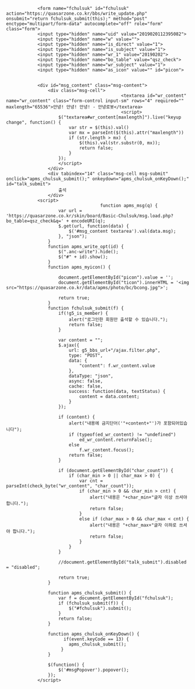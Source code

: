 <!DOCTYPE html>
<!-- saved from url=(0057)https://quasarzone.co.kr/bbs/board.php?bo_table=qsz_check -->
<html lang="ko"><head><meta http-equiv="Content-Type" content="text/html; charset=UTF-8">


<link rel="stylesheet" href="./퀘존 출석체크 1 페이지 _ 퀘이사존_files/default.css">
<link rel="stylesheet" href="./퀘존 출석체크 1 페이지 _ 퀘이사존_files/apms.css">
<link rel="stylesheet" href="./퀘존 출석체크 1 페이지 _ 퀘이사존_files/flexslider.css">
<link rel="stylesheet" href="./퀘존 출석체크 1 페이지 _ 퀘이사존_files/bootstrap-datetimepicker.min.css">

<link rel="stylesheet" href="./퀘존 출석체크 1 페이지 _ 퀘이사존_files/bootstrap-apms.min.css" type="text/css" media="screen" class="thema-mode">
<link rel="stylesheet" href="./퀘존 출석체크 1 페이지 _ 퀘이사존_files/colorset.css" type="text/css" media="screen" class="thema-colorset">
<link rel="stylesheet" href="./퀘존 출석체크 1 페이지 _ 퀘이사존_files/secret.css">
<link rel="stylesheet" href="./퀘존 출석체크 1 페이지 _ 퀘이사존_files/style.css" media="screen">
<link rel="stylesheet" href="./퀘존 출석체크 1 페이지 _ 퀘이사존_files/list.css" media="screen">
<link rel="stylesheet" href="./퀘존 출석체크 1 페이지 _ 퀘이사존_files/widget.css" media="screen">
<link rel="stylesheet" href="./퀘존 출석체크 1 페이지 _ 퀘이사존_files/widget(1).css" media="screen">
<link rel="stylesheet" href="./퀘존 출석체크 1 페이지 _ 퀘이사존_files/widget(2).css" media="screen">
<link rel="stylesheet" href="./퀘존 출석체크 1 페이지 _ 퀘이사존_files/font-awesome.min.css">
<!--[if lte IE 8]>
<script src="https://quasarzone.co.kr/js/html5.js"></script>
<![endif]-->
<script id="facebook-jssdk" src="./퀘존 출석체크 1 페이지 _ 퀘이사존_files/sdk.js.다운로드"></script><script async="" src="./퀘존 출석체크 1 페이지 _ 퀘이사존_files/analytics.js.다운로드"></script><script>
// 자바스크립트에서 사용하는 전역변수 선언
var g5_url       = "https://quasarzone.co.kr";
var g5_bbs_url   = "https://quasarzone.co.kr/bbs";
var g5_is_member = "1";
var g5_is_admin  = "";
var g5_is_mobile = "";
var g5_bo_table  = "qsz_check";
var g5_sca       = "";
var g5_pim       = "";
var g5_editor    = "smarteditor2.1";
var g5_responsive    = "";
var g5_cookie_domain = ".quasarzone.co.kr";
</script>

<script src="./퀘존 출석체크 1 페이지 _ 퀘이사존_files/jquery-1.11.3.min.js.다운로드"></script>
<script src="./퀘존 출석체크 1 페이지 _ 퀘이사존_files/jquery-migrate-1.2.1.min.js.다운로드"></script>
<script src="./퀘존 출석체크 1 페이지 _ 퀘이사존_files/common.js.다운로드"></script>
<script src="./퀘존 출석체크 1 페이지 _ 퀘이사존_files/wrest.js.다운로드"></script>
<script src="./퀘존 출석체크 1 페이지 _ 퀘이사존_files/apms.js.다운로드"></script>
<script src="./퀘존 출석체크 1 페이지 _ 퀘이사존_files/clock.js.다운로드"></script>
<link rel="stylesheet" href="./퀘존 출석체크 1 페이지 _ 퀘이사존_files/quasarzone.css">

<script type="application/ld+json">
{
  "@context": "http://schema.org",
  "@type": "WebSite",
  "url": "https://www.quasarzone.co.kr/",
  "potentialAction": {
    "@type": "SearchAction",
    "target": "https://query.quasarzone.co.kr/search?q={search_term_string}",
    "query-input": "required name=search_term_string"
  }
}
</script>
<script src="./퀘존 출석체크 1 페이지 _ 퀘이사존_files/masonry.pkgd.min.js.다운로드"></script>
<script src="./퀘존 출석체크 1 페이지 _ 퀘이사존_files/jquery.flexslider-min.js.다운로드"></script>
<script src="./퀘존 출석체크 1 페이지 _ 퀘이사존_files/moment-with-locales.min.js.다운로드"></script>
<script src="./퀘존 출석체크 1 페이지 _ 퀘이사존_files/bootstrap-datetimepicker.js.다운로드"></script>

				<form name="fchulsuk" id="fchulsuk" action="https://quasarzone.co.kr/bbs/write_update.php" onsubmit="return fchulsuk_submit(this);" method="post" enctype="multipart/form-data" autocomplete="off" role="form" class="form">
				<input type="hidden" name="uid" value="2019020112395082">
				<input type="hidden" name="w" value="">
				<input type="hidden" name="is_direct" value="1">
				<input type="hidden" name="is_subject" value="1">
				<input type="hidden" name="wr_1" value="20190202">
				<input type="hidden" name="bo_table" value="qsz_check">
				<input type="hidden" name="wr_subject" value="1">
				<input type="hidden" name="as_icon" value="" id="picon">

				
				<div id="msg_content" class="msg-content">
					<div class="msg-cell">
												<textarea id="wr_content" name="wr_content" class="form-control input-sm" rows="4" required="" maxlength="65536">안녕! 안녕! 안녕! - 안녕로봇</textarea>
												<script>
						$("textarea#wr_content[maxlength]").live("keyup change", function() {
							var str = $(this).val()
							var mx = parseInt($(this).attr("maxlength"))
							if (str.length > mx) {
								$(this).val(str.substr(0, mx));
								return false;
							}
						});
						</script>
					</div>
					<div tabindex="14" class="msg-cell msg-submit" onclick="apms_chulsuk_submit();" onkeydown="apms_chulsuk_onKeyDown();" id="talk_submit">
						출석
					</div>
				<script>
										function apms_msg(q) {
						var url = 'https://quasarzone.co.kr/skin/board/Basic-Chulsuk/msg.load.php?bo_table=qsz_check&q=' + encodeURI(q);
						$.get(url, function(data) {
							$('#msg_content textarea').val(data.msg);
						}, "json");
					}
					function apms_write_opt(id) {
						$(".anc-write").hide();
						$("#" + id).show();
					}
					function apms_myicon() {

						document.getElementById("picon").value = '';
						document.getElementById("ticon").innerHTML = '<img src="https://quasarzone.co.kr/data/apms/photo/bc/bcong.jpg">';

						return true;
					}
					function fchulsuk_submit(f) {
						if(!g5_is_member) {
							alert("로그인한 회원만 출석할 수 있습니다.");
							return false;
						}

						var content = "";
						$.ajax({
							url: g5_bbs_url+"/ajax.filter.php",
							type: "POST",
							data: {
								"content": f.wr_content.value
							},
							dataType: "json",
							async: false,
							cache: false,
							success: function(data, textStatus) {
								content = data.content;
							}
						});

						if (content) {
							alert("내용에 금지단어('"+content+"')가 포함되어있습니다");
							if (typeof(ed_wr_content) != "undefined")
								ed_wr_content.returnFalse();
							else
								f.wr_content.focus();
							return false;
						}

						if (document.getElementById("char_count")) {
							if (char_min > 0 || char_max > 0) {
								var cnt = parseInt(check_byte("wr_content", "char_count"));
								if (char_min > 0 && char_min > cnt) {
									alert("내용은 "+char_min+"글자 이상 쓰셔야 합니다.");
									return false;
								}
								else if (char_max > 0 && char_max < cnt) {
									alert("내용은 "+char_max+"글자 이하로 쓰셔야 합니다.");
									return false;
								}
							}
						}

						//document.getElementById("talk_submit").disabled = "disabled";

						return true;
					}

					function apms_chulsuk_submit() {
						var f = document.getElementById("fchulsuk");
						if (fchulsuk_submit(f)) {
							$("#fchulsuk").submit();
						}
						return false;
					}

					function apms_chulsuk_onKeyDown() {
						  if(event.keyCode == 13) {
							apms_chulsuk_submit();
						 }
					}

					$(function() {
						$('#msgPopover').popover();
					});
				</script>
</div>
